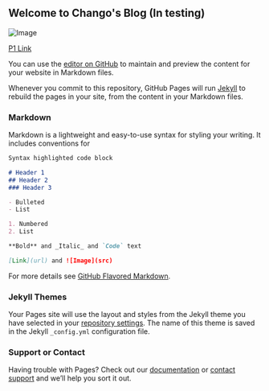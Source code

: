 ## Welcome to Chango's Blog (In testing)

![Image](https://timgsa.baidu.com/timg?image&quality=80&size=b9999_10000&sec=1591528203208&di=a1554058a267a309e666ca3ada45402d&imgtype=0&src=http%3A%2F%2Fhbimg.b0.upaiyun.com%2F357d23d074c2954d568d1a6f86a5be09d190a45116e95-0jh9Pg_fw658)

[P1 Link](p1.md)

You can use the [editor on GitHub](https://github.com/ouerkakaChango/ouerkakaChango.github.io/edit/master/README.md) to maintain and preview the content for your website in Markdown files.

Whenever you commit to this repository, GitHub Pages will run [Jekyll](https://jekyllrb.com/) to rebuild the pages in your site, from the content in your Markdown files.

### Markdown

Markdown is a lightweight and easy-to-use syntax for styling your writing. It includes conventions for

```markdown
Syntax highlighted code block

# Header 1
## Header 2
### Header 3

- Bulleted
- List

1. Numbered
2. List

**Bold** and _Italic_ and `Code` text

[Link](url) and ![Image](src)
```

For more details see [GitHub Flavored Markdown](https://guides.github.com/features/mastering-markdown/).

### Jekyll Themes

Your Pages site will use the layout and styles from the Jekyll theme you have selected in your [repository settings](https://github.com/ouerkakaChango/ouerkakaChango.github.io/settings). The name of this theme is saved in the Jekyll `_config.yml` configuration file.

### Support or Contact

Having trouble with Pages? Check out our [documentation](https://help.github.com/categories/github-pages-basics/) or [contact support](https://github.com/contact) and we’ll help you sort it out.
